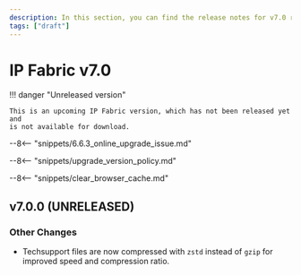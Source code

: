 ```yaml
---
description: In this section, you can find the release notes for v7.0 releases.
tags: ["draft"]
---
```


# IP Fabric v7.0

!!! danger "Unreleased version"

    This is an upcoming IP Fabric version, which has not been released yet and
    is not available for download.

--8<-- "snippets/6.6.3_online_upgrade_issue.md"

--8<-- "snippets/upgrade_version_policy.md"

--8<-- "snippets/clear_browser_cache.md"

## v7.0.0 (UNRELEASED)

### Other Changes

- Techsupport files are now compressed with `zstd` instead of `gzip` for
  improved speed and compression ratio.
